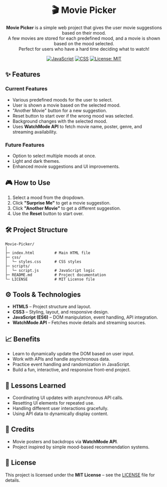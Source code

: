 
<div align="center">

# 🎬 Movie Picker

**Movie Picker** is a simple web project that gives the user movie suggestions based on their mood.  
A few movies are stored for each predefined mood, and a movie is shown based on the mood selected.  
Perfect for users who have a hard time deciding what to watch!

[![JavaScript](https://img.shields.io/badge/JavaScript-ES6-yellow?logo=javascript&logoColor=black)](https://developer.mozilla.org/en-US/docs/Web/JavaScript)
[![CSS](https://img.shields.io/badge/CSS-Styles-blue?logo=css3&logoColor=white)](https://developer.mozilla.org/en-US/docs/Web/CSS)
[![License: MIT](https://img.shields.io/badge/License-MIT-green.svg)](./LICENSE)

</div>



## ✨ Features

### Current Features
<div align="left">

* Various predefined moods for the user to select.
* User is shown a movie based on the selected mood.
* "Another Movie" button for a new suggestion.
* Reset button to start over if the wrong mood was selected.
* Background changes with the selected mood.
* Uses **WatchMode API** to fetch movie name, poster, genre, and streaming availability.

</div>

### Future Features
<div align="left">

* Option to select multiple moods at once.
* Light and dark themes.
* Enhanced movie suggestions and UI improvements.

</div>


## 🎮 How to Use

1. Select a mood from the dropdown.
2. Click **"Surprise Me"** to get a movie suggestion.
3. Click **"Another Movie"** to get a different suggestion.
4. Use the **Reset** button to start over.


## 🛠️ Project Structure

```
Movie-Picker/
│
├─ index.html         # Main HTML file
├─ css/
│  └─ styles.css      # CSS styles
├─ scripts/
│  └─ script.js       # JavaScript logic
├─ README.md          # Project documentation
└─ LICENSE            # MIT License file
```


## ⚙️ Tools & Technologies

* **HTML5** – Project structure and layout.
* **CSS3** – Styling, layout, and responsive design.
* **JavaScript (ES6)** – DOM manipulation, event handling, API integration.
* **WatchMode API** – Fetches movie details and streaming sources.


## 📈 Benefits

* Learn to dynamically update the DOM based on user input.
* Work with APIs and handle asynchronous data.
* Practice event handling and randomization in JavaScript.
* Build a fun, interactive, and responsive front-end project.


## 🧠 Lessons Learned

* Coordinating UI updates with asynchronous API calls.
* Resetting UI elements for repeated use.
* Handling different user interactions gracefully.
* Using API data to dynamically display content.


## 🎨 Credits

* Movie posters and backdrops via **WatchMode API**.
* Project inspired by simple mood-based recommendation systems.


## 📝 License

This project is licensed under the **MIT License** – see the [LICENSE](LICENSE.txt) file for details.
